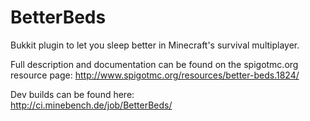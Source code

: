 BetterBeds
==========

Bukkit plugin to let you sleep better in Minecraft's survival multiplayer.

Full description and documentation can be found on the spigotmc.org resource page:
http://www.spigotmc.org/resources/better-beds.1824/

Dev builds can be found here:  
http://ci.minebench.de/job/BetterBeds/
